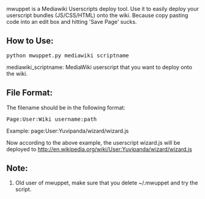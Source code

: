 mwuppet is a Mediawiki Userscripts deploy tool. Use it to easily deploy your userscript bundles (JS/CSS/HTML) onto the wiki. Because copy pasting code into an edit box and hitting 'Save Page' sucks.

How to Use:
-----------

<pre>
python mwuppet.py mediawiki_scriptname
</pre>

mediawiki_scriptname: MediaWiki userscript that you want to deploy onto the wiki.

File Format:
-------------
The filename should be in the following format:

<pre>
Page:User:Wiki_username:path
</pre>

Example: page:User:Yuvipanda/wizard/wizard.js

Now according to the above example, the userscript wizard.js will be deployed to http://en.wikipedia.org/wiki/User:Yuvipanda/wizard/wizard.js

Note:
-----
1) Old user of mwuppet, make sure that you delete ~/.mwuppet and try the script.